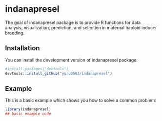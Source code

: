 
<!-- README.md is generated from README.Rmd. Please edit that file -->

# indanapresel

<!-- badges: start -->
<!-- badges: end -->

The goal of indanapresel package is to provide R functions for data
analysis, visualization, prediction, and selection in maternal haploid
inducer breeding.

## Installation

You can install the development version of indanapresel package:

``` r
#install.packages("devtools")
devtools::install_github("yuru0503/indanapresel")
```

## Example

This is a basic example which shows you how to solve a common problem:

``` r
library(indanapresel)
## basic example code
```
